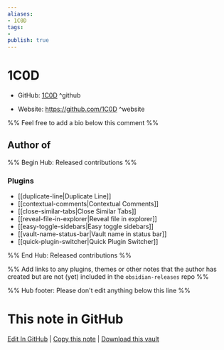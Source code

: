 ```yaml
---
aliases:
- 1C0D
tags:
- 
publish: true
---
```


# 1C0D

- GitHub: [1C0D](https://github.com/1C0D/) ^github
<!-- - Discord: `@` ^discord-->
- Website: <https://github.com/1C0D> ^website
<!-- - [[Publish sites|Publish site]]: <https://> ^publish-->

%% Feel free to add a bio below this comment %%


## Author of

%% Begin Hub: Released contributions %%
### Plugins
- [[duplicate-line|Duplicate Line]]
- [[contextual-comments|Contextual Comments]]
- [[close-similar-tabs|Close Similar Tabs]]
- [[reveal-file-in-explorer|Reveal file in explorer]]
- [[easy-toggle-sidebars|Easy toggle sidebars]]
- [[vault-name-status-bar|Vault name in status bar]]
- [[quick-plugin-switcher|Quick Plugin Switcher]]

%% End Hub: Released contributions %%

%% Add links to any plugins, themes or other notes that the author has created but are not (yet) included in the `obsidian-releases` repo %%

<!--
### Unlisted plugins
-->

<!--
### Others
-->

<!--
## Sponsor this author
-->

<!-- - [[GitHub sponsors]]: [Sponsor @1C0D on GitHub Sponsors](https://github.com/sponsors/1C0D) ^github-sponsor-->
<!-- - [[Buy me a coffee]]: <https://> ^buy-me-a-coffee-->
<!-- - [[PayPal]]: <https://> ^paypal-->
<!-- - [[Patreon]]: <https://> ^patreon-->

<!--
## Follow this author
-->

<!-- - [[YouTube Channels|On YouTube]]: <https://> ^youtube-->
<!-- - Twitter: <https://> ^twitter-->
<!-- - ... -->

%% Hub footer: Please don't edit anything below this line %%

# This note in GitHub

<span class="git-footer">[Edit In GitHub](https://github.dev/obsidian-community/obsidian-hub/blob/main/01%20-%20Community/People/1C0D.md "git-hub-edit-note") | [Copy this note](https://raw.githubusercontent.com/obsidian-community/obsidian-hub/main/01%20-%20Community/People/1C0D.md "git-hub-copy-note") | [Download this vault](https://github.com/obsidian-community/obsidian-hub/archive/refs/heads/main.zip "git-hub-download-vault") </span>

